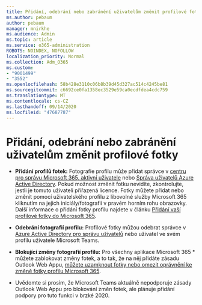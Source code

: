 ```yaml
---
title: Přidání, odebrání nebo zabránění uživatelům změnit profilové fotky
ms.author: pebaum
author: pebaum
manager: mnirkhe
ms.audience: Admin
ms.topic: article
ms.service: o365-administration
ROBOTS: NOINDEX, NOFOLLOW
localization_priority: Normal
ms.collection: Adm_O365
ms.custom:
- "9001499"
- "3552"
ms.openlocfilehash: 58b428e3110c06b8b39d45d327ac514c4245be81
ms.sourcegitcommit: c6692ce0fa1358ec3529e59ca0ecdfdea4cdc759
ms.translationtype: MT
ms.contentlocale: cs-CZ
ms.lasthandoff: 09/14/2020
ms.locfileid: "47687787"
---
```

# <a name="add-remove-or-prevent-users-from-changing-profile-photos"></a>Přidání, odebrání nebo zabránění uživatelům změnit profilové fotky

- **Přidání profilů fotek:** Fotografie profilu může přidat správce v [centru pro správu Microsoft 365, aktivní uživatele](https://admin.microsoft.com/Adminportal/Home?source=applauncher#/users) nebo  [Správa uživatelů Azure Active Directory](https://portal.azure.com/#blade/Microsoft_AAD_IAM/UsersManagementMenuBlade/AllUsers).  Pokud možnost změnit fotku nevidíte, zkontrolujte, jestli je tomuto uživateli přiřazená licence. Fotky můžete přidat nebo změnit pomocí uživatelského profilu z libovolné služby Microsoft 365 kliknutím na jejich iniciály/fotografii v pravém horním rohu obrazovky. Další informace o přidání fotky profilu najdete v článku [Přidání vaší profilové fotky do Microsoft 365](https://support.office.com/article/add-your-profile-photo-to-office-365-2eaf93fd-b3f1-43b9-9cdc-bdcd548435b7).

- **Odebrání fotografií profilu:** Profilové fotky můžou odebrat správce v [Azure Active Directory pro správu uživatelů](https://portal.azure.com/#blade/Microsoft_AAD_IAM/UsersManagementMenuBlade/AllUsers) nebo uživatel ve svém profilu uživatele Microsoft Teams.

- **Blokující změny fotografií profilu:** Pro všechny aplikace Microsoft 365 * můžete zablokovat změny fotek, a to tak, že na něj přidáte zásadu Outlook Web Appu, [můžete uzamknout fotky nebo omezit oprávnění ke změně fotky profilu Microsoft 365](https://answers.microsoft.com/msoffice/forum/msoffice_o365admin-mso_manage/locking-photos-or-restricting-permissions-to/1d19ae4f-de5d-4c3d-a0ad-4b8b8ac32e3d).

* Uvědomte si prosím, že Microsoft Teams aktuálně nepodporuje zásady Outlook Web Appu pro blokování změn fotek, ale plánuje přidání podpory pro tuto funkci v brzké 2020.
